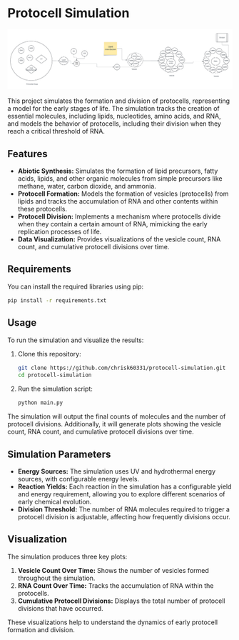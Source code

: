 # Protocell Simulation

![Protocell Formation.png](https://github.com/chrisk60331/protocell-simulation/blob/main/ProtoCell%20Formation.png)

This project simulates the formation and division of protocells, representing a model for the early stages of life. The simulation tracks the creation of essential molecules, including lipids, nucleotides, amino acids, and RNA, and models the behavior of protocells, including their division when they reach a critical threshold of RNA.

## Features

- **Abiotic Synthesis:** Simulates the formation of lipid precursors, fatty acids, lipids, and other organic molecules from simple precursors like methane, water, carbon dioxide, and ammonia.
- **Protocell Formation:** Models the formation of vesicles (protocells) from lipids and tracks the accumulation of RNA and other contents within these protocells.
- **Protocell Division:** Implements a mechanism where protocells divide when they contain a certain amount of RNA, mimicking the early replication processes of life.
- **Data Visualization:** Provides visualizations of the vesicle count, RNA count, and cumulative protocell divisions over time.

## Requirements
You can install the required libraries using pip:

```bash
pip install -r requirements.txt
```
## Usage
To run the simulation and visualize the results:

1. Clone this repository:
    ```bash
    git clone https://github.com/chrisk60331/protocell-simulation.git
    cd protocell-simulation
    ```

2. Run the simulation script:
    ```bash
    python main.py
    ```

The simulation will output the final counts of molecules and the number of protocell divisions. Additionally, it will generate plots showing the vesicle count, RNA count, and cumulative protocell divisions over time.

## Simulation Parameters

- **Energy Sources:** The simulation uses UV and hydrothermal energy sources, with configurable energy levels.
- **Reaction Yields:** Each reaction in the simulation has a configurable yield and energy requirement, allowing you to explore different scenarios of early chemical evolution.
- **Division Threshold:** The number of RNA molecules required to trigger a protocell division is adjustable, affecting how frequently divisions occur.

## Visualization

The simulation produces three key plots:
1. **Vesicle Count Over Time:** Shows the number of vesicles formed throughout the simulation.
2. **RNA Count Over Time:** Tracks the accumulation of RNA within the protocells.
3. **Cumulative Protocell Divisions:** Displays the total number of protocell divisions that have occurred.

These visualizations help to understand the dynamics of early protocell formation and division.

```